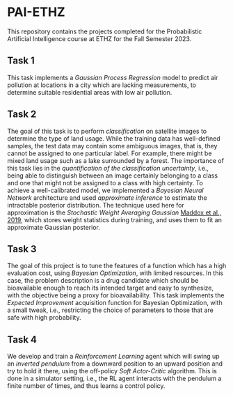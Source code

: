 # PAI-ETHZ
This repository contains the projects completed for the Probabilistic Artificial Intelligence course at ETHZ for the Fall Semester 2023.

## Task 1

This task implements a _Gaussian Process Regression_ model to predict air pollution at locations in a city which are lacking measurements, to determine suitable residential areas with low air pollution.

## Task 2

The goal of this task is to perform _classification_ on satellite images to determine the type of land usage. While the training data has well-defined samples, the test data may contain some ambiguous images, that is, they cannot be assigned to one particular label. For example, there might be mixed land usage such as a lake surrounded by a forest. The importance of this task lies in the _quantification of the classification uncertainty_, i.e., being able to distinguish between an image certainly belonging to a class and one that might not be assigned to a class with high certainty. To achieve a well-calibrated model, we implemented a _Bayesian Neural Network_ architecture and used _approximate inference_ to estimate the intractable posterior distribution. The technique used here for approximation is the _Stochastic Weight Averaging Gaussian_ [Maddox et al., 2019](https://arxiv.org/abs/1902.02476), which stores weight statistics during training, and uses them to fit an approximate Gaussian posterior.

## Task 3

The goal of this project is to tune the features of a function which has a high evaluation cost, using _Bayesian Optimization_, with limited resources. In this case, the problem description is a drug candidate which should be bioavailable enough to reach its intended target and easy to synthesize, with the objective being a proxy for bioavailability. This task implements the _Expected Improvement_ acquisition function for Bayesian Optimization, with a small tweak, i.e., restricting the choice of parameters to those that are safe with high probability.

## Task 4

We develop and train a _Reinforcement Learning_ agent which will swing up an _inverted pendulum_ from a downward position to an upward position and try to hold it there, using the off-policy _Soft Actor-Critic_ algorithm. This is done in a simulator setting, i.e., the RL agent interacts with the pendulum a finite number of times, and thus learns a control policy.
